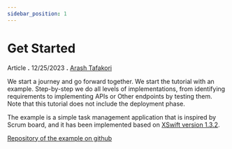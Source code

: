 ```yaml
---
sidebar_position: 1
---
```


# Get Started

Article **.** 12/25/2023 **.** [Arash Tafakori](https://github.com/arashtafakori)

We start a journey and go forward together. We start the tutorial with an example. Step-by-step we do all levels of implementations, from identifying requirements to implementing APIs or Other endpoints by testing them. Note that this tutorial does not include the deployment phase.

The example is a simple task management application that is inspired by Scrum board, and it has been implemented based on [XSwift version 1.3.2](https://www.nuget.org/packages/XSwift/).

[Repository of the example on github](https://github.com/xswift-project/example-xswift-task-management/tree/based-on-efcore)
